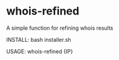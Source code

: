 # whois-refined

A simple function for refining whois results

INSTALL: bash installer.sh

USAGE: whois-refined {IP}
